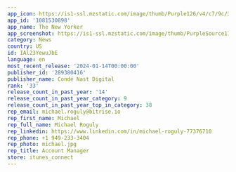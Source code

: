 ```yaml
---
app_icon: https://is1-ssl.mzstatic.com/image/thumb/Purple126/v4/c7/9c/3f/c79c3f04-f61c-38a5-f8cd-2aed0e12e333/AppIcon-1x_U007emarketing-0-9-0-85-220.png/1024x1024bb.png
app_id: '1081530898'
app_name: The New Yorker
app_screenshot: https://is1-ssl.mzstatic.com/image/thumb/PurpleSource116/v4/af/47/d1/af47d1ad-6010-815f-f042-28e1c6604acc/3a1bd1a7-2edd-4703-80af-e93402040847_1.jpg/1242x2208bb.png
category: News
country: US
id: IAl23YewuJbE
language: en
most_recent_release: '2024-01-14T00:00:00'
publisher_id: '289380416'
publisher_name: Condé Nast Digital
rank: '33'
release_count_in_past_year: '14'
release_count_in_past_year_category: 9
release_count_in_past_year_top_in_category: 38
rep_email: michael.roguly@bitrise.io
rep_first_name: Michael
rep_full_name: Michael Roguly
rep_linkedin: https://www.linkedin.com/in/michael-roguly-77376710
rep_phone: +1 949-233-3404
rep_photo: michael.jpg
rep_title: Account Manager
store: itunes_connect
---
```

